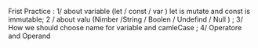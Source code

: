 Frist Practice : 
1/ about variable (let / const / var ) let is mutate and const is immutable;
2 / about valu (Nimber /String / Boolen / Undefind / Null ) ;
3/ How we should choose name for variable and camleCase  ;
4/ Operatore and Operand 
